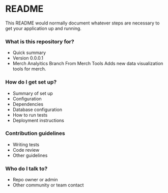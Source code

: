 # README #

This README would normally document whatever steps are necessary to get your application up and running.

### What is this repository for? ###

* Quick summary
* Version 0.0.0.1
* Merch Analyitics Branch From Merch Tools
Adds new data visualization tools for merch.

### How do I get set up? ###

* Summary of set up
* Configuration
* Dependencies
* Database configuration
* How to run tests
* Deployment instructions

### Contribution guidelines ###

* Writing tests
* Code review
* Other guidelines

### Who do I talk to? ###

* Repo owner or admin
* Other community or team contact